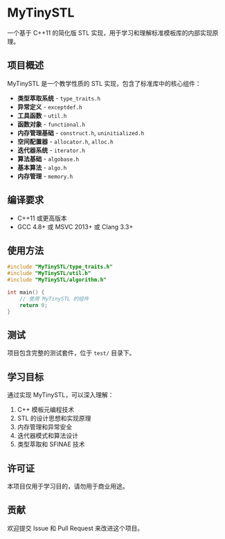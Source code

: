 # MyTinySTL

一个基于 C++11 的简化版 STL 实现，用于学习和理解标准模板库的内部实现原理。

## 项目概述

MyTinySTL 是一个教学性质的 STL 实现，包含了标准库中的核心组件：

- **类型萃取系统** - `type_traits.h`
- **异常定义** - `exceptdef.h` 
- **工具函数** - `util.h`
- **函数对象** - `functional.h`
- **内存管理基础** - `construct.h`, `uninitialized.h`
- **空间配置器** - `allocator.h`, `alloc.h`
- **迭代器系统** - `iterator.h`
- **算法基础** - `algobase.h`
- **基本算法** - `algo.h`
- **内存管理** - `memory.h`

## 编译要求

- C++11 或更高版本
- GCC 4.8+ 或 MSVC 2013+ 或 Clang 3.3+

## 使用方法

```cpp
#include "MyTinySTL/type_traits.h"
#include "MyTinySTL/util.h"
#include "MyTinySTL/algorithm.h"

int main() {
    // 使用 MyTinySTL 的组件
    return 0;
}
```

## 测试

项目包含完整的测试套件，位于 `test/` 目录下。

## 学习目标

通过实现 MyTinySTL，可以深入理解：

1. C++ 模板元编程技术
2. STL 的设计思想和实现原理
3. 内存管理和异常安全
4. 迭代器模式和算法设计
5. 类型萃取和 SFINAE 技术

## 许可证

本项目仅用于学习目的，请勿用于商业用途。

## 贡献

欢迎提交 Issue 和 Pull Request 来改进这个项目。









